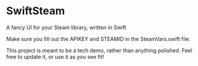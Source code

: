 # SwiftSteam
A fancy UI for your Steam library, written in Swift

Make sure you fill out the APIKEY and STEAMID in the SteamVars.swift file.

This project is meant to be a tech demo, rather than anything polished. Feel free to update it, or use it as you see fit!
